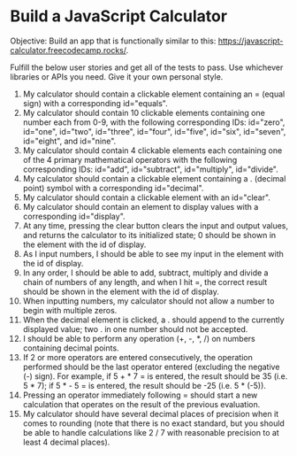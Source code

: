 # Build a JavaScript Calculator

Objective: Build an app that is functionally similar to this: <https://javascript-calculator.freecodecamp.rocks/>.

Fulfill the below user stories and get all of the tests to pass. Use whichever libraries or APIs you need. Give it your own personal style.

1. My calculator should contain a clickable element containing an = (equal sign) with a corresponding id="equals".
2. My calculator should contain 10 clickable elements containing one number each from 0-9, with the following corresponding IDs: id="zero", id="one", id="two", id="three", id="four", id="five", id="six", id="seven", id="eight", and id="nine".
3. My calculator should contain 4 clickable elements each containing one of the 4 primary mathematical operators with the following corresponding IDs: id="add", id="subtract", id="multiply", id="divide".
4. My calculator should contain a clickable element containing a . (decimal point) symbol with a corresponding id="decimal".
5. My calculator should contain a clickable element with an id="clear".
6. My calculator should contain an element to display values with a corresponding id="display".
7. At any time, pressing the clear button clears the input and output values, and returns the calculator to its initialized state; 0 should be shown in the element with the id of display.
8. As I input numbers, I should be able to see my input in the element with the id of display.
9. In any order, I should be able to add, subtract, multiply and divide a chain of numbers of any length, and when I hit =, the correct result should be shown in the element with the id of display.
10. When inputting numbers, my calculator should not allow a number to begin with multiple zeros.
11. When the decimal element is clicked, a . should append to the currently displayed value; two . in one number should not be accepted.
12. I should be able to perform any operation (+, -, *, /) on numbers containing decimal points.
13. If 2 or more operators are entered consecutively, the operation performed should be the last operator entered (excluding the negative (-) sign). For example, if 5 + * 7 = is entered, the result should be 35 (i.e. 5 * 7); if 5 * - 5 = is entered, the result should be -25 (i.e. 5 * (-5)).
14. Pressing an operator immediately following = should start a new calculation that operates on the result of the previous evaluation.
15. My calculator should have several decimal places of precision when it comes to rounding (note that there is no exact standard, but you should be able to handle calculations like 2 / 7 with reasonable precision to at least 4 decimal places).